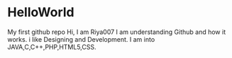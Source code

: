 # HelloWorld
My first github repo
Hi, I am Riya007
I am understanding Github and how it works.
i like Designing and Development.
I am into JAVA,C,C++,PHP,HTML5,CSS.
